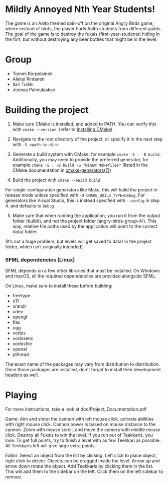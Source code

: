 # Mildly Annoyed Nth Year Students!
The game is an Aalto themed spin-off on the original Angry Birds game, where instead of birds, the player hurls Aalto students from different guilds. The goal of the game is to destroy the fuksis (first-year-students) hiding in the fort, but without destroying any beer bottles that might be in the level.

# Group
- Tommi Korpelainen
- Aleksi Rintanen
- Ilari Tulkki
- Joonas Palmulaakso

# Building the project
1. Make sure CMake is installed, and added to PATH. You can verify this with `cmake --version`.
(refer to [Installing CMake](https://cmake.org/install/))

2. Navigate to the root directory of the project, or specify it in the next step with `-S <path-to-dir>`

3. Generate a build system with CMake, for example `cmake -S . -B build`. Additionally, you may need to provide the preferred generator, for example `cmake -S . -B build -G "MinGW Makefiles"` (listed in the CMake documentation in [cmake-generators(7)](https://cmake.org/cmake/help/latest/manual/cmake-generators.7.html))

4. Build the project with `cmake --build build`

For single-configuration generators like Make, this will build the project in release mode unless specified with `-D CMAKE_BUILD_TYPE=Debug`. For generators like Visual Studio, this is instead specified with `--config` in step 4. and defaults to `Debug`

5. Make sure that when running the application, you run it from the output
folder (build/), and not the project folder (angry-birds-group-4/). This way,
relative file paths used by the application will point to the correct data/ folder.

(It’s not a huge problem, but levels will get saved to data/ in the project folder,
which isn’t originally intended)

### SFML dependencies (Linux)
SFML depends on a few other libraries that must be installed.
On Windows and macOS, all the required dependencies are provided alongside SFML.

On Linux, make sure to install these before building:

- freetype
- x11
- xrandr
- udev
- opengl
- flac
- ogg
- vorbis
- vorbisenc
- vorbisfile
- openal
- pthread

The exact name of the packages may vary from distribution to distribution. Once those packages are installed, don't forget to install their development headers as well.


# Playing

For more instructions, take a look at doc/Project_Documentation.pdf

Game:
Aim and shoot the cannon with left mouse click, activate abilities with right mouse click.
Cannon power is based on mouse distance to the cannon.
Zoom with mouse scroll, and move the camera with middle mouse click.
Destroy all Fuksis to win the level. If you run out of Teekkaris, you lose.
To get full points, try to finish a level with as few Teekkari as possible. All Teekkaris left will give large extra points.

Editor:
Select an object from the list by clicking. Left click to place object, right click to delete.
Objects can be dragged inside the level. Arrow up and arrow down rotate the object.
Add Teekkaris by clicking them in the list. This will add them to the sidebar on the left.
Click them on the left sidebar to remove.
